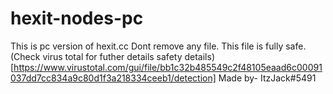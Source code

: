 # hexit-nodes-pc
This is pc version of hexit.cc
Dont remove any file.
This file is fully safe.
(Check virus total for futher details safety details)[https://www.virustotal.com/gui/file/bb1c32b485549c2f48105eaad6c00091037dd7cc834a9c80d1f3a218334ceeb1/detection]
Made by- ItzJack#5491
